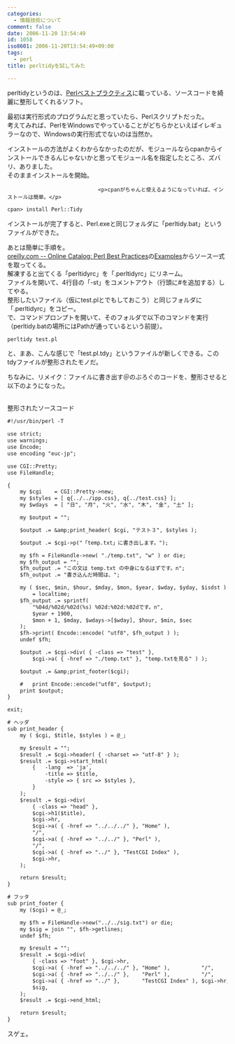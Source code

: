 ```yaml
---
categories:
  - 情報技術について
comment: false
date: 2006-11-20 13:54:49
id: 1058
iso8601: 2006-11-20T13:54:49+09:00
tags:
  - perl
title: perltidyを試してみた

---
```


<div class="entry-body">
                                 <p>perltidyというのは、<a href="http://www.amazon.co.jp/exec/obidos/ASIN/4873113008/nqounet-22/ref=nosim/" name="amazletlink" id="amazletlink">Perlベストプラクティス</a>に載っている、ソースコードを綺麗に整形してくれるソフト。</p>

<p>最初は実行形式のプログラムだと思っていたら、Perlスクリプトだった。<br />
考えてみれば、PerlをWindowsでやっていることがどちらかといえばイレギュラーなので、Windowsの実行形式でないのは当然か。</p>

<p>インストールの方法がよくわからなかったのだが、モジュールならcpanからインストールできるんじゃないかと思ってモジュール名を指定したところ、ズバリ、ありました。<br />
そのままインストールを開始。</p>
                              
                                 <p>cpanがちゃんと使えるようになっていれば、インストールは簡単。</p>

```default
cpan> install Perl::Tidy
```

<p>インストールが完了すると、Perl.exeと同じフォルダに「perltidy.bat」というファイルができた。</p>

<p>あとは簡単に手順を。<br /><a href="http://shop.oreilly.com/product/9780596001735.do">oreilly.com -- Online Catalog: Perl Best Practices</a>の<a href="http://examples.oreilly.com/9780596001735/">Examples</a>からソース一式を取ってくる。<br />
解凍すると出てくる「perltidyrc」を「.perltidyrc」にリネーム。<br />
ファイルを開いて、4行目の「-st」をコメントアウト（行頭に#を追加する）してやる。<br />
整形したいファイル（仮にtest.plとでもしておこう）と同じフォルダに「.perltidyrc」をコピー。<br />
で、コマンドプロンプトを開いて、そのフォルダで以下のコマンドを実行（perltidy.batの場所にはPathが通っているという前提）。</p>

```default
perltidy test.pl
```

<p>と、まあ、こんな感じで「test.pl.tdy」というファイルが新しくできる。このtdyファイルが整形されたモノだ。</p>

<p>ちなみに、リメイク：ファイルに書き出す＠のぶろぐのコードを、整形させると以下のようになった。</p>

<p><br />
整形されたソースコード</p>

```default
#!/usr/bin/perl -T

use strict;
use warnings;
use Encode;
use encoding "euc-jp";

use CGI::Pretty;
use FileHandle;

{
    my $cgi    = CGI::Pretty->new;
    my $styles = [ q{../../ipp.css}, q{../test.css} ];
    my $wdays  = [ "日", "月", "火", "水", "木", "金", "土" ];

    my $output = "";

    $output .= &amp;print_header( $cgi, "テスト３", $styles );

    $output .= $cgi->p("「temp.txt」に書き出します。");

    my $fh = FileHandle->new( "./temp.txt", "w" ) or die;
    my $fh_output = "";
    $fh_output .= "この文は temp.txt の中身になるはずです。n";
    $fh_output .= "書き込んだ時間は、";

    my ( $sec, $min, $hour, $mday, $mon, $year, $wday, $yday, $isdst )
        = localtime;
    $fh_output .= sprintf(
        "%04d/%02d/%02d(%s) %02d:%02d:%02dです。n",
        $year + 1900,
        $mon + 1, $mday, $wdays->[$wday], $hour, $min, $sec
    );
    $fh->print( Encode::encode( "utf8", $fh_output ) );
    undef $fh;

    $output .= $cgi->div( { -class => "test" },
        $cgi->a( { -href => "./temp.txt" }, "temp.txtを見る" ) );

    $output .= &amp;print_footer($cgi);

    #   print Encode::encode("utf8", $output);
    print $output;
}

exit;

# ヘッダ
sub print_header {
    my ( $cgi, $title, $styles ) = @_;

    my $result = "";
    $result .= $cgi->header( { -charset => "utf-8" } );
    $result .= $cgi->start_html(
        {   -lang  => 'ja',
            -title => $title,
            -style => { src => $styles },
        }
    );
    $result .= $cgi->div(
        { -class => "head" },
        $cgi->h1($title),
        $cgi->hr,
        $cgi->a( { -href => "../../../" }, "Home" ),
        "/",
        $cgi->a( { -href => "../../" }, "Perl" ),
        "/",
        $cgi->a( { -href => "../" }, "TestCGI Index" ),
        $cgi->hr,
    );

    return $result;
}

# フッタ
sub print_footer {
    my ($cgi) = @_;

    my $fh = FileHandle->new("../../sig.txt") or die;
    my $sig = join "", $fh->getlines;
    undef $fh;

    my $result = "";
    $result .= $cgi->div(
        { -class => "foot" }, $cgi->hr,
        $cgi->a( { -href => "../../../" }, "Home" ),          "/",
        $cgi->a( { -href => "../../" },    "Perl" ),          "/",
        $cgi->a( { -href => "../" },       "TestCGI Index" ), $cgi->hr,
        $sig,
    );
    $result .= $cgi->end_html;

    return $result;
}
```

<p>スゲェ。<br /></p>
                              </div>
    	